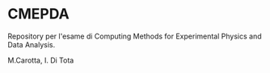 # CMEPDA

Repository per l'esame di Computing Methods for Experimental Physics and Data Analysis.

M.Carotta, I. Di Tota
